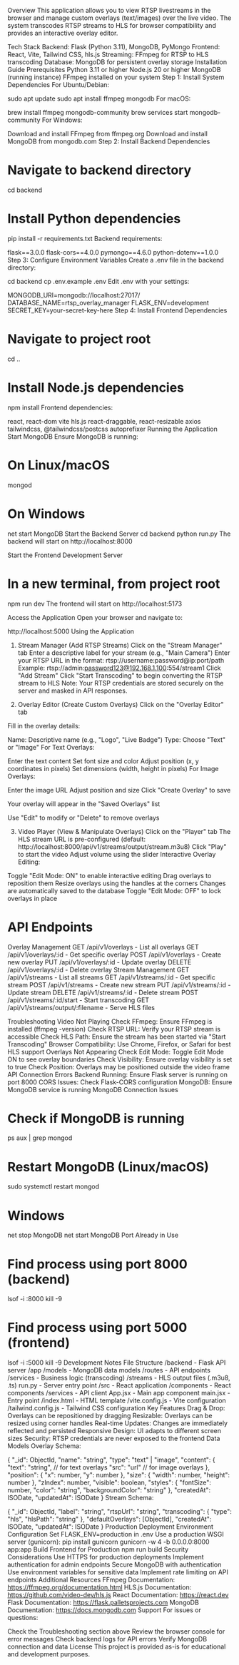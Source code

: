 Overview
This application allows you to view RTSP livestreams in the browser and manage custom overlays (text/images) over the live video. The system transcodes RTSP streams to HLS for browser compatibility and provides an interactive overlay editor.

Tech Stack
Backend: Flask (Python 3.11), MongoDB, PyMongo
Frontend: React, Vite, Tailwind CSS, hls.js
Streaming: FFmpeg for RTSP to HLS transcoding
Database: MongoDB for persistent overlay storage
Installation Guide
Prerequisites
Python 3.11 or higher
Node.js 20 or higher
MongoDB (running instance)
FFmpeg installed on your system
Step 1: Install System Dependencies
For Ubuntu/Debian:

sudo apt update
sudo apt install ffmpeg mongodb
For macOS:

brew install ffmpeg mongodb-community
brew services start mongodb-community
For Windows:

Download and install FFmpeg from ffmpeg.org
Download and install MongoDB from mongodb.com
Step 2: Install Backend Dependencies
# Navigate to backend directory
cd backend
# Install Python dependencies
pip install -r requirements.txt
Backend requirements:

flask==3.0.0
flask-cors==4.0.0
pymongo==4.6.0
python-dotenv==1.0.0
Step 3: Configure Environment Variables
Create a .env file in the backend directory:

cd backend
cp .env.example .env
Edit .env with your settings:

MONGODB_URI=mongodb://localhost:27017/
DATABASE_NAME=rtsp_overlay_manager
FLASK_ENV=development
SECRET_KEY=your-secret-key-here
Step 4: Install Frontend Dependencies
# Navigate to project root
cd ..
# Install Node.js dependencies
npm install
Frontend dependencies:

react, react-dom
vite
hls.js
react-draggable, react-resizable
axios
tailwindcss, @tailwindcss/postcss
autoprefixer
Running the Application
Start MongoDB
Ensure MongoDB is running:

# On Linux/macOS
mongod
# On Windows
net start MongoDB
Start the Backend Server
cd backend
python run.py
The backend will start on http://localhost:8000

Start the Frontend Development Server
# In a new terminal, from project root
npm run dev
The frontend will start on http://localhost:5173

Access the Application
Open your browser and navigate to:

http://localhost:5000
Using the Application
1. Stream Manager (Add RTSP Streams)
Click on the "Stream Manager" tab
Enter a descriptive label for your stream (e.g., "Main Camera")
Enter your RTSP URL in the format:
rtsp://username:password@ip:port/path
Example: rtsp://admin:password123@192.168.1.100:554/stream1
Click "Add Stream"
Click "Start Transcoding" to begin converting the RTSP stream to HLS
Note: Your RTSP credentials are stored securely on the server and masked in API responses.

2. Overlay Editor (Create Custom Overlays)
Click on the "Overlay Editor" tab

Fill in the overlay details:

Name: Descriptive name (e.g., "Logo", "Live Badge")
Type: Choose "Text" or "Image"
For Text Overlays:

Enter the text content
Set font size and color
Adjust position (x, y coordinates in pixels)
Set dimensions (width, height in pixels)
For Image Overlays:

Enter the image URL
Adjust position and size
Click "Create Overlay" to save

Your overlay will appear in the "Saved Overlays" list

Use "Edit" to modify or "Delete" to remove overlays

3. Video Player (View & Manipulate Overlays)
Click on the "Player" tab
The HLS stream URL is pre-configured (default: http://localhost:8000/api/v1/streams/output/stream.m3u8)
Click "Play" to start the video
Adjust volume using the slider
Interactive Overlay Editing:

Toggle "Edit Mode: ON" to enable interactive editing
Drag overlays to reposition them
Resize overlays using the handles at the corners
Changes are automatically saved to the database
Toggle "Edit Mode: OFF" to lock overlays in place


# API Endpoints
Overlay Management
GET /api/v1/overlays - List all overlays
GET /api/v1/overlays/:id - Get specific overlay
POST /api/v1/overlays - Create new overlay
PUT /api/v1/overlays/:id - Update overlay
DELETE /api/v1/overlays/:id - Delete overlay
Stream Management
GET /api/v1/streams - List all streams
GET /api/v1/streams/:id - Get specific stream
POST /api/v1/streams - Create new stream
PUT /api/v1/streams/:id - Update stream
DELETE /api/v1/streams/:id - Delete stream
POST /api/v1/streams/:id/start - Start transcoding
GET /api/v1/streams/output/:filename - Serve HLS files

Troubleshooting
Video Not Playing
Check FFmpeg: Ensure FFmpeg is installed (ffmpeg -version)
Check RTSP URL: Verify your RTSP stream is accessible
Check HLS Path: Ensure the stream has been started via "Start Transcoding"
Browser Compatibility: Use Chrome, Firefox, or Safari for best HLS support
Overlays Not Appearing
Check Edit Mode: Toggle Edit Mode ON to see overlay boundaries
Check Visibility: Ensure overlay visibility is set to true
Check Position: Overlays may be positioned outside the video frame
API Connection Errors
Backend Running: Ensure Flask server is running on port 8000
CORS Issues: Check Flask-CORS configuration
MongoDB: Ensure MongoDB service is running
MongoDB Connection Issues
# Check if MongoDB is running
ps aux | grep mongod
# Restart MongoDB (Linux/macOS)
sudo systemctl restart mongod
# Windows
net stop MongoDB
net start MongoDB
Port Already in Use
# Find process using port 8000 (backend)
lsof -i :8000
kill -9 <PID>
# Find process using port 5000 (frontend)
lsof -i :5000
kill -9 <PID>
Development Notes
File Structure
/backend              - Flask API server
  /app
    /models          - MongoDB data models
    /routes          - API endpoints
    /services        - Business logic (transcoding)
  /streams           - HLS output files (.m3u8, .ts)
  run.py             - Server entry point
/src                 - React application
  /components        - React components
  /services          - API client
  App.jsx            - Main app component
  main.jsx           - Entry point
/index.html          - HTML template
/vite.config.js      - Vite configuration
/tailwind.config.js  - Tailwind CSS configuration
Key Features
Drag & Drop: Overlays can be repositioned by dragging
Resizable: Overlays can be resized using corner handles
Real-time Updates: Changes are immediately reflected and persisted
Responsive Design: UI adapts to different screen sizes
Security: RTSP credentials are never exposed to the frontend
Data Models
Overlay Schema:

{
  "_id": ObjectId,
  "name": "string",
  "type": "text" | "image",
  "content": { 
    "text": "string",      // for text overlays
    "src": "url"           // for image overlays
  },
  "position": { "x": number, "y": number },
  "size": { "width": number, "height": number },
  "zIndex": number,
  "visible": boolean,
  "styles": { 
    "fontSize": number,
    "color": "string",
    "backgroundColor": "string"
  },
  "createdAt": ISODate,
  "updatedAt": ISODate
}
Stream Schema:

{
  "_id": ObjectId,
  "label": "string",
  "rtspUrl": "string",
  "transcoding": {
    "type": "hls",
    "hlsPath": "string"
  },
  "defaultOverlays": [ObjectId],
  "createdAt": ISODate,
  "updatedAt": ISODate
}
Production Deployment
Environment Configuration
Set FLASK_ENV=production in .env
Use a production WSGI server (gunicorn):
pip install gunicorn
gunicorn -w 4 -b 0.0.0.0:8000 app:app
Build Frontend for Production
npm run build
Security Considerations
Use HTTPS for production deployments
Implement authentication for admin endpoints
Secure MongoDB with authentication
Use environment variables for sensitive data
Implement rate limiting on API endpoints
Additional Resources
FFmpeg Documentation: https://ffmpeg.org/documentation.html
HLS.js Documentation: https://github.com/video-dev/hls.js
React Documentation: https://react.dev
Flask Documentation: https://flask.palletsprojects.com
MongoDB Documentation: https://docs.mongodb.com
Support
For issues or questions:

Check the Troubleshooting section above
Review the browser console for error messages
Check backend logs for API errors
Verify MongoDB connection and data
License
This project is provided as-is for educational and development purposes.